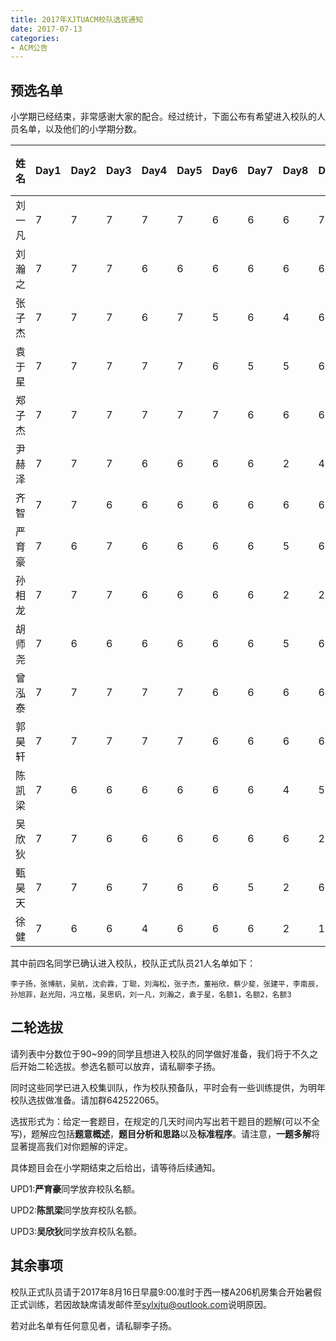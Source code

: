 ```yaml
---
title: 2017年XJTUACM校队选拔通知
date: 2017-07-13
categories:
- ACM公告
---
```


## 预选名单
小学期已经结束，非常感谢大家的配合。经过统计，下面公布有希望进入校队的人员名单，以及他们的小学期分数。

<!--more-->

| 姓名   | Day1 | Day2 | Day3 | Day4 | Day5 | Day6 | Day7 | Day8 | Day9 | Day10 | 考试 | 平时分 | 总分 |
|--------|------|------|------|------|------|------|------|------|------|-------|-------|--------|------|
| 刘一凡 | 7    | 7    | 7    | 7    | 7    | 6    | 6    | 6    | 7    | 6     | 32    | 10     | 100  |
| 刘瀚之 | 7    | 7    | 7    | 6    | 6    | 6    | 6    | 6    | 6    | 6     | 32    | 10     | 100  |
| 张子杰 | 7    | 7    | 7    | 6    | 7    | 5    | 6    | 4    | 6    | 6     | 34    | 10     | 100  |
| 袁于星 | 7    | 7    | 7    | 7    | 7    | 6    | 5    | 5    | 6    | 6     | 30    | 10     | 100  |
| 郑子杰 | 7    | 7    | 7    | 7    | 7    | 7    | 6    | 6    | 6    | 6     | 24    | 10     | 100  |
| 尹赫泽 | 7    | 7    | 7    | 6    | 6    | 6    | 6    | 2    | 4    | 6     | 32    | 10     | 99   |
| 齐智   | 7    | 7    | 6    | 6    | 6    | 6    | 6    | 6    | 6    | 6     | 24    | 10     | 96   |
| 严育豪 | 7    | 6    | 7    | 6    | 6    | 6    | 6    | 5    | 6    | 6     | 24    | 10     | 95   |
| 孙相龙 | 7    | 7    | 7    | 6    | 6    | 6    | 6    | 2    | 2    | 6     | 30    | 10     | 95   |
| 胡师尧 | 7    | 6    | 6    | 6    | 6    | 6    | 6    | 5    | 6    | 6     | 24    | 10     | 94   |
| 曾泓泰 | 7    | 7    | 7    | 7    | 7    | 6    | 6    | 6    | 6    | 6     | 18    | 10     | 93   |
| 郭昊轩 | 7    | 7    | 7    | 7    | 7    | 6    | 6    | 6    | 6    | 6     | 18    | 10     | 93   |
| 陈凯梁 | 7    | 6    | 6    | 6    | 6    | 6    | 6    | 4    | 5    | 6     | 24    | 10     | 92   |
| 吴欣狄 | 7    | 7    | 6    | 6    | 6    | 6    | 6    | 6    | 2    | 6     | 24    | 10     | 92   |
| 甄昊天 | 7    | 7    | 6    | 7    | 6    | 6    | 5    | 2    | 6    | 6     | 24    | 10     | 92   |
| 徐健   | 7    | 6    | 6    | 4    | 6    | 6    | 6    | 2    | 1    | 6     | 30    | 10     | 90   |


其中前四名同学已确认进入校队，校队正式队员21人名单如下：

```plain
李子扬，张博航，吴航，沈俞霖，丁聪，刘海松，张子杰，董裕欣，蔡少斐，张建平，李南辰，孙旭菲，赵光阳，冯立楷，吴思矾，刘一凡，刘瀚之，袁于星，名额1，名额2，名额3
```

## 二轮选拔

请列表中分数位于90~99的同学且想进入校队的同学做好准备，我们将于不久之后开始二轮选拔。参选名额可以放弃，请私聊李子扬。

同时这些同学已进入校集训队，作为校队预备队，平时会有一些训练提供，为明年校队选拔做准备。请加群642522065。

选拔形式为：给定一套题目，在规定的几天时间内写出若干题目的题解(可以不全写)，题解应包括**题意概述**，**题目分析和思路**以及**标准程序**。请注意，**一题多解**将显著提高我们对你题解的评定。

具体题目会在小学期结束之后给出，请等待后续通知。

UPD1:**严育豪**同学放弃校队名额。

UPD2:**陈凯梁**同学放弃校队名额。

UPD3:**吴欣狄**同学放弃校队名额。

## 其余事项

校队正式队员请于2017年8月16日早晨9:00准时于西一楼A206机房集合开始暑假正式训练，若因故缺席请发邮件至[sylxjtu@outlook.com](mailto:sylxjtu@outlook.com)说明原因。

若对此名单有任何意见者，请私聊李子扬。

